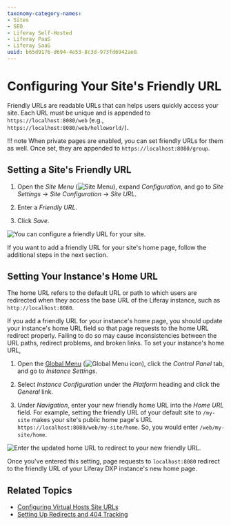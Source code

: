 ```yaml
---
taxonomy-category-names:
- Sites
- SEO
- Liferay Self-Hosted
- Liferay PaaS
- Liferay SaaS
uuid: b65d9176-d694-4e53-8c3d-973fd6942ae8
---
```


# Configuring Your Site's Friendly URL

Friendly URLs are readable URLs that can helps users quickly access your site. Each URL must be unique and is appended to `https://localhost:8080/web` (e.g., `https://localhost:8080/web/helloworld/`).

!!! note
    When private pages are enabled, you can set friendly URLs for them as well. Once set, they are appended to `https://localhost:8080/group`.

## Setting a Site's Friendly URL

1. Open the *Site Menu* (![Site Menu](../../../images/icon-product-menu.png)), expand *Configuration*, and go to *Site Settings* &rarr; *Site Configuration* &rarr; *Site URL*.

1. Enter a *Friendly URL*.

1. Click *Save*.

![You can configure a friendly URL for your site.](./configuring-your-sites-friendly-url/images/01.png)

If you want to add a friendly URL for your site's home page, follow the additional steps in the next section.

## Setting Your Instance's Home URL

The home URL refers to the default URL or path to which users are redirected when they access the base URL of the Liferay instance, such as `http://localhost:8080`.

If you add a friendly URL for your instance's home page, you should update your instance's home URL field so that page requests to the home URL redirect properly. Failing to do so may cause inconsistencies between the URL paths, redirect problems, and broken links. To set your instance's home URL,

1. Open the [Global Menu](../../../getting-started/navigating-dxp.md) (![Global Menu icon](../../../images/icon-applications-menu.png)), click the *Control Panel* tab, and go to *Instance Settings*.

1. Select *Instance Configuration* under the *Platform* heading and click the *General* link.

1. Under *Navigation*, enter your new friendly home URL into the *Home URL* field. For example, setting the friendly URL of your default site to `/my-site` makes your site's public home page's URL `https://localhost:8080/web/my-site/home`. So, you would enter `/web/my-site/home`.

![Enter the updated home URL to redirect to your new friendly URL.](./configuring-your-sites-friendly-url/images/02.png)

Once you've entered this setting, page requests to `localhost:8080` redirect to the friendly URL of your Liferay DXP instance's new home page.

## Related Topics

- [Configuring Virtual Hosts Site URLs](./configuring-virtual-hosts-site-urls.md)
- [Setting Up Redirects and 404 Tracking](./setting-up-redirects-and-404-tracking.md)
